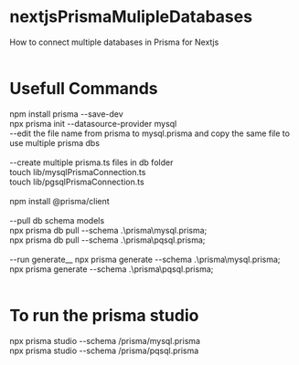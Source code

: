 # nextjsPrismaMulipleDatabases
How to connect multiple databases in Prisma for Nextjs
<br />
<br />
# Usefull Commands
npm install prisma --save-dev <br />
npx prisma init --datasource-provider mysql <br />
--edit the file name from prisma to mysql.prisma and copy the same file to use multiple prisma dbs <br />
<br />
--create multiple prisma.ts files in db folder <br />
touch lib/mysqlPrismaConnection.ts <br />
touch lib/pgsqlPrismaConnection.ts <br />
<br />
npm install @prisma/client<br />
<br />
--pull db schema models <br />
npx prisma db pull --schema .\prisma\mysql.prisma; <br />
npx prisma db pull --schema .\prisma\pqsql.prisma; <br />
<br />
--run generate__
npx prisma generate --schema .\prisma\mysql.prisma; <br />
npx prisma generate --schema .\prisma\pqsql.prisma; <br />
<br />
# To run the prisma studio <br />
npx prisma studio --schema /prisma/mysql.prisma <br />
npx prisma studio --schema /prisma/pqsql.prisma <br />
